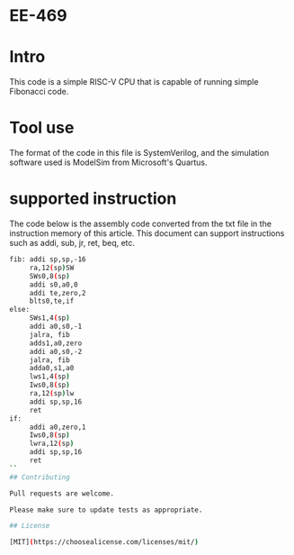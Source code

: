 # EE-469
# Intro
This code is a simple RISC-V CPU that is capable of running 
simple Fibonacci code.

# Tool use
The format of the code in this file is SystemVerilog, and 
the simulation software used is ModelSim from Microsoft's 
Quartus.

# supported instruction
The code below is the assembly code converted from the txt
file in the instruction memory of this article. This document 
can support instructions such as addi, sub, jr, ret, beq, etc.
```bash
fib: addi sp,sp,-16
     ra,12(sp)SW
     SWs0,8(sp)
     addi s0,a0,0
     addi te,zero,2
     blts0,te,if
else:
     SWs1,4(sp)
     addi a0,s0,-1
     jalra, fib
     adds1,a0,zero
     addi a0,s0,-2
     jalra, fib
     adda0,s1,a0
     lws1,4(sp)
     Iws0,8(sp)
     ra,12(sp)lw
     addi sp,sp,16
     ret
if:
     addi a0,zero,1
     Iws0,8(sp)
     lwra,12(sp)
     addi sp,sp,16
     ret
``
## Contributing

Pull requests are welcome. 

Please make sure to update tests as appropriate.

## License

[MIT](https://choosealicense.com/licenses/mit/)

